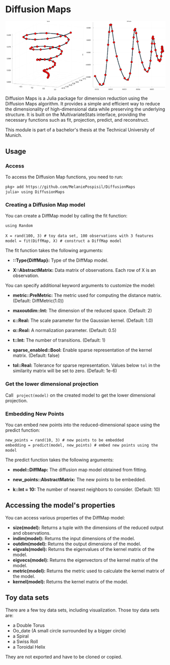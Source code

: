 
# Diffusion Maps

![example plots](./example_diffmap_readme.png)
  

Diffusion Maps is a Julia package for dimension reduction using the Diffusion Maps algorithm. It provides a simple and efficient way to reduce the dimensionality of high-dimensional data while preserving the underlying structure. It is built on the MultivariateStats interface, providing the necessary functions such as fit, projection, predict, and reconstruct.

This module is part of a bachelor's thesis at the Technical University of Munich.


  

## Usage

  

### Access

  

To access the Diffusion Map functions, you need to run:

```
pkg> add https://github.com/MelaniePospisil/DiffusionMaps
julia> using DiffusionMaps
````
  

### Creating a Diffusion Map model

  

You can create a DiffMap model by calling the fit function:

  

```
using Random

X = rand(100, 3) # toy data set, 100 observations with 3 features
model = fit(DiffMap, X) # construct a DiffMap model

```

  

The fit function takes the following arguments:

  

- **::Type{DiffMap}:** Type of the DiffMap model.

- **X::AbstractMatrix:** Data matrix of observations. Each row of X is an observation.

You can specify additional keyword arguments to customize the model:

  

- **metric::PreMetric:** The metric used for computing the distance matrix. (Default: DiffMetric(1.0))

- **maxoutdim::Int:** The dimension of the reduced space. (Default: 2)

- **ɛ::Real:** The scale parameter for the Gaussian kernel. (Default: 1.0)

- **α::Real:** A normalization parameter. (Default: 0.5)

- **t::Int:** The number of transitions. (Default: 1)

- **sparse_enabled::Bool:** Enable sparse representation of the kernel matrix. (Default: false)

- **tol::Real:** Tolerance for sparse representation. Values below `tol` in the similarity matrix will be set to zero. (Default: 1e-6)
  

### Get the lower dimensional projection

  

Call ``` project(model)``` on the created model to get the lower dimensional projection.

  

### Embedding New Points

  

You can embed new points into the reduced-dimensional space using the predict function:

  

```
new_points = rand(10, 3) # new points to be embedded
embedding = predict(model, new_points) # embed new points using the model
```

The predict function takes the following arguments:

  

- **model::DiffMap:** The diffusion map model obtained from fitting.

- **new_points::AbstractMatrix:** The new points to be embedded.

- **k::Int = 10:** The number of nearest neighbors to consider. (Default: 10)

## Accessing the model's properties

You can access various properties of the DiffMap model:

- **size(model):** Returns a tuple with the dimensions of the reduced output and observations.
- **indim(model):** Returns the input dimensions of the model.
- **outdim(model):** Returns the output dimensions of the model.
- **eigvals(model):** Returns the eigenvalues of the kernel matrix of the model.
- **eigvecs(model):** Returns the eigenvectors of the kernel matrix of the model.
- **metric(model):** Returns the metric used to calculate the kernel matrix of the model.
- **kernel(model):** Returns the kernel matrix of the model.

## Toy data sets

There are a few toy data sets, including visualization. Those toy data sets are:

- a Double Torus
- Oo_date (A small circle surrounded by a bigger circle)
- a Spiral
- a Swiss Roll
- a Toroidal Helix

They are not exported and have to be cloned or copied.